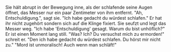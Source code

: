 Sie hält abrupt in der Bewegung inne, als der schlafende seine Augen öffnet, das Messer nur ein paar Zentimeter von ihm entfernt. "Ah, Entschuldigung.", sagt sie. "Ich habe gedacht du würdest schlafen."
Er hat ihr nicht zugehört sondern sich auf die Klinge fixiert.
Sie seufzt und legt das Messer weg. "Ich habe 'Entschuldigung' gesagt. Warum du bist unhöflich?"
Er ist einen Moment lang still. "Was? Ich? Du versuchst mich zu ermorden!" schreit er.
"Den ich habe gedacht du würdest schlafen. Du hörst mir nicht zu."
"Mord ist unmoralisch! Auch wenn man schläft!"

